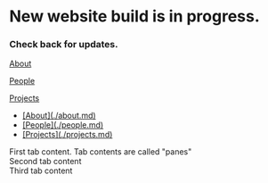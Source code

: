 # New website build is in progress. 

### Check back for updates.

[About](./about.md)

[People](./people.md)

[Projects](./projects.md)

<!-- the tabs -->
<ul class="tabs">
	<li><a href="#">[About](./about.md)</a></li>
	<li><a href="#">[People](./people.md)</a></li>
	<li><a href="#">[Projects](./projects.md)</a></li>
</ul>
 
<!-- tab "panes" -->
<div class="panes">
	<div>First tab content. Tab contents are called "panes"</div>
	<div>Second tab content</div>
	<div>Third tab content</div>
</div>

